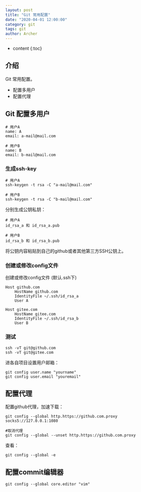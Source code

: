 ```yaml
---
layout: post
title: "Git 常用配置"
date: "2020-04-01 12:00:00"
category: git
tags: git
author: Archer
---
```

* content
{:toc}

## 介绍

Git 常用配置。

- 配置多用户
- 配置代理




## Git 配置多用户

```text
# 用户A
name: A
email: a-mail@mail.com

# 用户B
name: B
email: b-mail@mail.com
```

### 生成ssh-key

```shell
# 用户A
ssh-keygen -t rsa -C "a-mail@mail.com"

# 用户B
ssh-keygen -t rsa -C "b-mail@mail.com"
```

分别生成公钥私钥：

```shell
# 用户A
id_rsa_a 和 id_rsa_a.pub

# 用户B
id_rsa_b 和 id_rsa_b.pub
```

将公钥内容粘贴到自己的github或者其他第三方SSH公钥上。

### 创建或修改config文件

创建或修改config文件 (默认.ssh下)

```text
Host github.com
    HostName github.com
    IdentityFile ~/.ssh/id_rsa_a
    User A

Host gitee.com
    HostName gitee.com
    IdentityFile ~/.ssh/id_rsa_b
    User B
```

### 测试

```text
ssh -vT git@github.com
ssh -vT git@gitee.com
```

进各自项目设置用户邮箱：

```text
git config user.name "yourname"
git config user.email "youremail"
```

## 配置代理

配置github代理，加速下载：

```text
git config --global http.https://github.com.proxy socks5://127.0.0.1:1080

#取消代理
git config --global --unset http.https://github.com.proxy
```

查看：

```text
git config --global -e
```

## 配置commit编辑器

```text
git config --global core.editor "vim"
```
